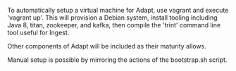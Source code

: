 To automatically setup a virtual machine for Adapt, use vagrant and execute
'vagrant up'.  This will provision a Debian system, install tooling including
Java 8, titan, zookeeper, and kafka, then compile the 'trint' command line tool
useful for Ingest.

Other components of Adapt will be included as their maturity allows.

Manual setup is possible by mirroring the actions of the bootstrap.sh script.
